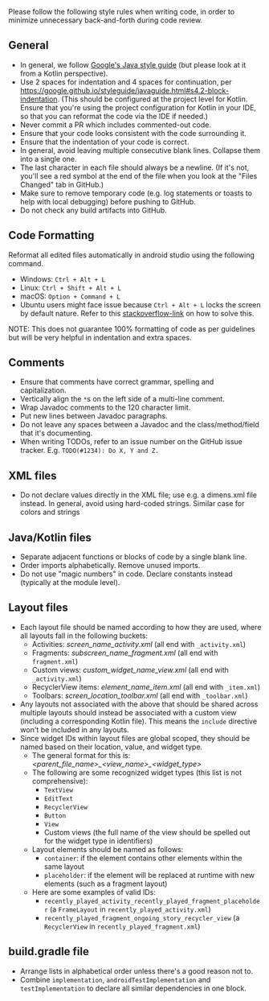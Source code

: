 Please follow the following style rules when writing code, in order to minimize unnecessary back-and-forth during code review.

## General
- In general, we follow [Google's Java style guide](https://google.github.io/styleguide/javaguide.html#s4.2-block-indentation) (but please look at it from a Kotlin perspective).
- Use 2 spaces for indentation and 4 spaces for continuation, per https://google.github.io/styleguide/javaguide.html#s4.2-block-indentation. (This should be configured at the project level for Kotlin. Ensure that you're using the project configuration for Kotlin in your IDE, so that you can reformat the code via the IDE if needed.)
- Never commit a PR which includes commented-out code.
- Ensure that your code looks consistent with the code surrounding it.
- Ensure that the indentation of your code is correct.
- In general, avoid leaving multiple consecutive blank lines. Collapse them into a single one.
- The last character in each file should always be a newline. (If it's not, you'll see a red symbol at the end of the file when you look at the "Files Changed" tab in GitHub.)
- Make sure to remove temporary code (e.g. log statements or toasts to help with local debugging) before pushing to GitHub.
- Do not check any build artifacts into GitHub.

## Code Formatting
Reformat all edited files automatically in android studio using the following command.
- Windows: `Ctrl + Alt + L`
- Linux: `Ctrl + Shift + Alt + L`
- macOS: `Option + Command + L`
- Ubuntu users might face issue because `Ctrl + Alt + L` locks the screen by default nature. Refer to this [stackoverflow-link](https://stackoverflow.com/questions/16580171/code-formatting-shortcut-in-android-studio) on how to solve this.

NOTE: This does not guarantee 100% formatting of code as per guidelines but will be very helpful in indentation and extra spaces.

## Comments
- Ensure that comments have correct grammar, spelling and capitalization.
- Vertically align the `*`s on the left side of a multi-line comment.
- Wrap Javadoc comments to the 120 character limit. 
- Put new lines between Javadoc paragraphs.
- Do not leave any spaces between a Javadoc and the class/method/field that it's documenting.
- When writing TODOs, refer to an issue number on the GitHub issue tracker. E.g. `TODO(#1234): Do X, Y and Z.`

## XML files
- Do not declare values directly in the XML file; use e.g. a dimens.xml file instead. In general, avoid using hard-coded strings. Similar case for colors and strings

## Java/Kotlin files
- Separate adjacent functions or blocks of code by a single blank line.
- Order imports alphabetically. Remove unused imports.
- Do not use "magic numbers" in code. Declare constants instead (typically at the module level).

## Layout files
- Each layout file should be named according to how they are used, where all layouts fall in the following buckets:
  - Activities: _screen\_name\_activity.xml_ (all end with ``_activity.xml``)
  - Fragments: _subscreen\_name\_fragment.xml_ (all end with ``fragment.xml``)
  - Custom views: _custom\_widget\_name\_view.xml_ (all end with ``_activity.xml``)
  - RecyclerView items: _element\_name\_item.xml_ (all end with ``_item.xml``)
  - Toolbars: _screen\_location\_toolbar.xml_ (all end with ``_toolbar.xml``)
- Any layouts not associated with the above that should be shared across multiple layouts should instead be associated with a custom view (including a corresponding Kotlin file). This means the ``include`` directive won't be included in any layouts.
- Since widget IDs within layout files are global scoped, they should be named based on their location, value, and widget type.
  - The general format for this is: _<parent\_file\_name>\_<view\_name>\_<widget\_type>_
  - The following are some recognized widget types (this list is not comprehensive):
    - ``TextView``
    - ``EditText``
    - ``RecyclerView``
    - ``Button``
    - ``View``
    - Custom views (the full name of the view should be spelled out for the widget type in identifiers)
  - Layout elements should be named as follows:
    - ``container``: if the element contains other elements within the same layout
    - ``placeholder``: if the element will be replaced at runtime with new elements (such as a fragment layout)
  - Here are some examples of valid IDs:
    - ``recently_played_activity_recently_played_fragment_placeholder`` (a ``FrameLayout`` in ``recently_played_activity.xml``)
    - ``recently_played_fragment_ongoing_story_recycler_view`` (a ``RecyclerView`` in ``recently_played_fragment.xml``)

## build.gradle file
- Arrange lists in alphabetical order unless there's a good reason not to.
- Combine `implementation`, `androidTestImplementation` and `testImplementation` to declare all similar dependencies in one block.